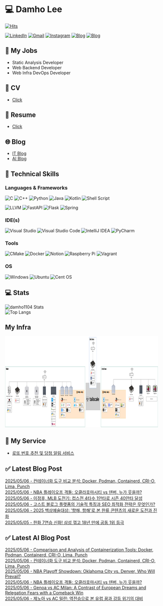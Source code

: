 
# 💻 Damho Lee

[![Hits](https://hits.seeyoufarm.com/api/count/incr/badge.svg?url=https%3A%2F%2Fgithub.com%2Fdamho1104&count_bg=%233D9CC8&title_bg=%23555555&icon=&icon_color=%23E7E7E7&title=hits&edge_flat=false)](https://hits.seeyoufarm.com)  

[![LinkedIn](https://img.shields.io/badge/Linkedin-%230077B5.svg?style=flat&logo=linkedin&logoColor=white)](https://www.linkedin.com/in/damho1104/)
[![Gmail](https://img.shields.io/badge/Gmail-D14836?style=flat&logo=gmail&logoColor=white)](mailto:damho1104@gmail.com)
[![Instagram](https://img.shields.io/badge/Instargram-%23E4405F.svg?style=flat&logo=Instagram&logoColor=white)](https://www.instagram.com/damho1104/)
[![Blog](https://img.shields.io/badge/Blog-%23000000.svg?style=flat&logo=Tistory&logoColor=white)](https://dmomo.co.kr/)
[![Blog](https://img.shields.io/badge/Blog-%23000000.svg?style=flat&logo=WordPress&logoColor=white)](https://blog.ai.dmomo.co.kr/)

## 📃 My Jobs
- Static Analysis Developer
- Web Backend Developer
- Web Infra DevOps Developer

## 📰 CV
- [Click](https://resume.dmomo.net/damho.lee/resume)  

## 📘 Resume
- [Click](https://damho1104.notion.site/8af3191b9815406d95708d9a0cea5a9e)  

## 🌐 Blog
- [IT Blog](https://dmomo.co.kr/)
- [AI Blog](https://blog.ai.dmomo.co.kr/)

## 💪 Technical Skills
### Languages & Frameworks
![C](https://img.shields.io/badge/c-%2300599C.svg?style=flat&logo=c&logoColor=white)
![C++](https://img.shields.io/badge/c++-%2300599C.svg?style=flat&logo=c%2B%2B&logoColor=white)
![Python](https://img.shields.io/badge/Python-3776AB.svg?&style=flat&logo=Python&logoColor=white)
![Java](https://img.shields.io/badge/java-%23ED8B00.svg?style=flat&logo=openjdk&logoColor=white)
![Kotlin](https://img.shields.io/badge/Kotlin-%237F52FF.svg?style=flat&logo=Kotlin&logoColor=white)
![Shell Script](https://img.shields.io/badge/Shell_script-%23121011.svg?style=flat&logo=gnu-bash&logoColor=white)  
  
![LLVM](https://img.shields.io/badge/LLVM/Clang-000B1D.svg?&style=flat&logo=LLVM&logoColor=white)
![FastAPI](https://img.shields.io/badge/FastAPI-005571?style=flat&logo=fastapi)
![Flask](https://img.shields.io/badge/Flask-%23000.svg?style=flat&logo=flask&logoColor=white)
![Spring](https://img.shields.io/badge/Springboot-%236DB33F.svg?style=flat&logo=spring&logoColor=white)
  
  
### IDE(s)
![Visual Studio](https://img.shields.io/badge/Visual%20Studio-5C2D91.svg?style=flat&logo=visual-studio&logoColor=white) 
![Visual Studio Code](https://img.shields.io/badge/Visual%20Studio%20Code-0078d7.svg?style=flat&logo=visual-studio-code&logoColor=white)
![IntelliJ IDEA](https://img.shields.io/badge/IntelliJIDEA-000000.svg?style=flat&logo=intellij-idea&logoColor=white) 
![PyCharm](https://img.shields.io/badge/PyCharm-143?style=flat&logo=pycharm&logoColor=black&color=black&labelColor=green) 


### Tools
![CMake](https://img.shields.io/badge/CMake-%23008FBA.svg?style=flat&logo=cmake&logoColor=white)
![Docker](https://img.shields.io/badge/docker-%230db7ed.svg?style=flat&logo=docker&logoColor=white)
![Notion](https://img.shields.io/badge/Notion-%23000000.svg?style=flat&logo=notion&logoColor=white)
![Raspberry Pi](https://img.shields.io/badge/-RaspberryPi-C51A4A?style=flat&logo=Raspberry-Pi)
![Vagrant](https://img.shields.io/badge/Vagrant-%231563FF.svg?style=flat&logo=vagrant&logoColor=white)


### OS
![Windows](https://img.shields.io/badge/Windows-0078D6?style=flat&logo=windows&logoColor=white)
![Ubuntu](https://img.shields.io/badge/Ubuntu-E95420?style=flat&logo=ubuntu&logoColor=white)
![Cent OS](https://img.shields.io/badge/Cent%20OS-002260?style=flat&logo=centos&logoColor=F0F0F0)


## :computer: Stats
![damho1104 Stats](https://github-readme-stats.vercel.app/api?username=damho1104&hide=issues&show_icons=true&theme=dark)  
![Top Langs](https://github-readme-stats.vercel.app/api/top-langs/?username=damho1104&layout=compact&theme=dark)


## My Infra
<div align="center">
    <p>
    <img src="imgs/infra.png" alt="infra" style="width: 1200px; height: 300px;">
    </p>
</div>


## 📣 My Service
- [로또 번호 추천 및 당첨 알림 서비스](https://lotto.dmomo.co.kr/)  


## ✅ Latest Blog Post

[2025/05/06 - 컨테이너화 도구 비교 분석: Docker, Podman, Containerd, CRI-O, Lima, Punch](https://dmomo.co.kr/384) <br/>
[2025/05/06 - NBA 플레이오프 격돌: 오클라호마시티 vs 덴버, 누가 웃을까?](https://dmomo.co.kr/383) <br/>
[2025/05/06 - 이정후, MLB 도전기: 컵스전 4타수 1안타로 시즌 40안타 달성](https://dmomo.co.kr/382) <br/>
[2025/05/06 - 고스트 블로그 플랫폼의 기술적 특징과 SEO 최적화 전략은 무엇인가?](https://dmomo.co.kr/381) <br/>
[2025/05/06 - 2025 백상예술대상: '향해, 항해'로 본 한류 콘텐츠의 새로운 도전과 진화](https://dmomo.co.kr/380) <br/>
[2025/05/05 - 한화 7연승 신화! 삼성 꺾고 18년 만에 공동 1위 등극](https://dmomo.co.kr/379) <br/>

## ✅ Latest AI Blog Post
[2025/05/06 - Comparison and Analysis of Containerization Tools: Docker, Podman, Containerd, CRI-O, Lima, Punch](https://blog.ai.dmomo.co.kr/trend/2061) <br/>
[2025/05/06 - 컨테이너화 도구 비교 분석: Docker, Podman, Containerd, CRI-O, Lima, Punch](https://blog.ai.dmomo.co.kr/tech/2059) <br/>
[2025/05/06 - NBA Playoff Showdown: Oklahoma City vs. Denver, Who Will Prevail?](https://blog.ai.dmomo.co.kr/trend/2056) <br/>
[2025/05/06 - NBA 플레이오프 격돌: 오클라호마시티 vs 덴버, 누가 웃을까?](https://blog.ai.dmomo.co.kr/trend/2054) <br/>
[2025/05/06 - Genoa vs AC Milan: A Contrast of European Dreams and Relegation Fears with a Comeback Win](https://blog.ai.dmomo.co.kr/trend/2051) <br/>
[2025/05/06 - 제노아 vs AC 밀란: 역전승으로 본 유럽 꿈과 강등 위기의 대비](https://blog.ai.dmomo.co.kr/trend/2049) <br/>
